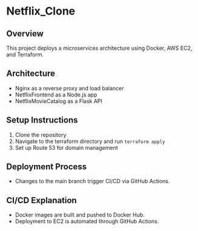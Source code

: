 # Netflix_Clone

## Overview
This project deploys a microservices architecture using Docker, AWS EC2, and Terraform.

## Architecture
- Nginx as a reverse proxy and load balancer
- NetflixFrontend as a Node.js app
- NetflixMovieCatalog as a Flask API

## Setup Instructions
1. Clone the repository
2. Navigate to the terraform directory and run `terraform apply`
3. Set up Route 53 for domain management

## Deployment Process
- Changes to the main branch trigger CI/CD via GitHub Actions.

## CI/CD Explanation
- Docker images are built and pushed to Docker Hub.
- Deployment to EC2 is automated through GitHub Actions.
